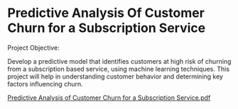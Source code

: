 # Predictive Analysis Of Customer Churn for a Subscription Service

Project Objective:

Develop a predictive model that identifies customers at high risk of churning from a subscription based service, using machine learning techniques. This project will help in understanding customer
behavior and determining key factors influencing churn.

[Predictive Analysis of Customer Churn for a Subscription Service.pdf](https://github.com/user-attachments/files/17787978/Predictive.Analysis.of.Customer.Churn.for.a.Subscription.Service.pdf)
